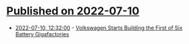# [Published on 2022-07-10](index.md)

* [2022-07-10, 12:32:00](https://soylentnews.org/article.pl?sid=22/07/10/0223240&from=rss) - [Volkswagen Starts Building the First of Six Battery Gigafactories](https://soylentnews.org/article.pl?sid=22/07/10/0223240&from=rss)
